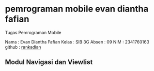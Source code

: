 # pemrograman mobile evan diantha fafian

Tugas Pemrograman Mobile

Nama    : Evan Diantha Fafian
Kelas   : SIB 3G
Absen   : 09
NIM     : 2341760163
github  : [rankadian](https://github.com/rankadian)

## Modul Navigasi dan Viewlist

